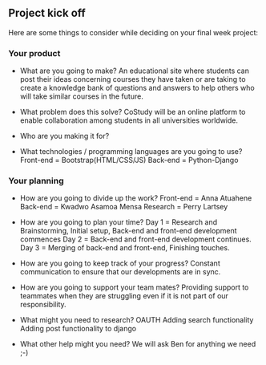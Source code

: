 ## Project kick off

Here are some things to consider while deciding on your final week project:

### Your product

* What are you going to make?
    An educational site where students can post their ideas concerning courses they have taken or are taking
    to create a knowledge bank of questions and answers to help others who will take similar courses in the future. 

* What problem does this solve?
    CoStudy will be an online platform to enable collaboration among students in all universities worldwide.

* Who are you making it for?

* What technologies / programming languages are you going to use?
    Front-end = Bootstrap(HTML/CSS/JS)
    Back-end = Python-Django

### Your planning

* How are you going to divide up the work?
    Front-end = Anna Atuahene
    Back-end = Kwadwo Asamoa Mensa
    Research = Perry Lartsey

* How are you going to plan your time?
    Day 1 = Research and Brainstorming, Initial setup, Back-end and front-end development commences
    Day 2 = Back-end and front-end development continues.
    Day 3 =  Merging of back-end and front-end, Finishing touches.

* How are you going to keep track of your progress?
    Constant communication to ensure that our developments are in sync.

* How are you going to support your team mates?
    Providing support to teammates when they are struggling even if it is not part of our responsibility.

* What might you need to research?
    OAUTH
    Adding search functionality
    Adding post functionality to django

* What other help might you need?
    We will ask Ben for anything we need ;-)
   




